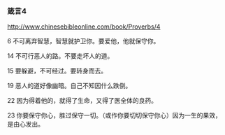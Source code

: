 ### 箴言4
http://www.chinesebibleonline.com/book/Proverbs/4

6
不可离弃智慧，智慧就护卫你。要爱他，他就保守你。

14
不可行恶人的路。不要走坏人的道。

15
要躲避，不可经过。要转身而去。

19
恶人的道好像幽暗。自己不知因什么跌倒。

22
因为得着他的，就得了生命，又得了医全体的良药。

23
你要保守你心，胜过保守一切。（或作你要切切保守你心）因为一生的果效，是由心发出。 
